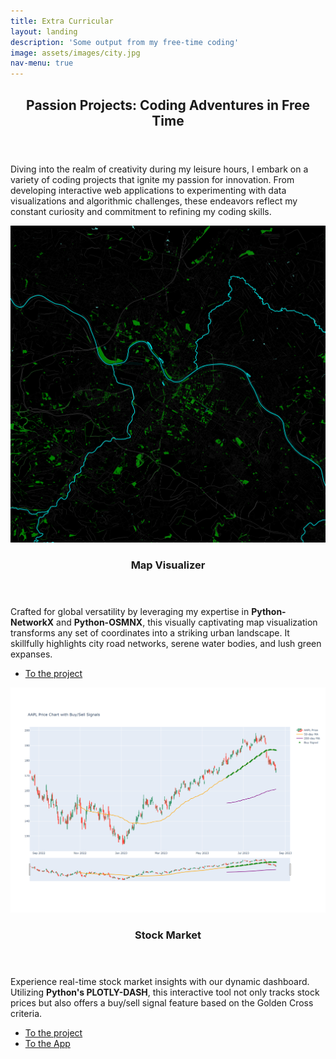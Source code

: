 ```yaml
---
title: Extra Curricular
layout: landing
description: 'Some output from my free-time coding'
image: assets/images/city.jpg
nav-menu: true
---
```


<!-- Main -->
<div id="main">

<!-- One -->
<section id="one">
	<div class="inner">
		<header class="major">
			<h2>Passion Projects: Coding Adventures in Free Time</h2>
		</header>
		<p>Diving into the realm of creativity during my leisure hours, I embark on a variety of coding projects that ignite my passion for innovation. From developing interactive web applications to experimenting with data visualizations and algorithmic challenges, these endeavors reflect my constant curiosity and commitment to refining my coding skills.</p>
	</div>
</section>

<!-- Two -->
<section id="two" class="spotlights">
	<section>
		<a href="generic.html" class="image">
			<img src="assets/images/dresden_map_img.png" alt="" data-position="center center" />
		</a>
		<div class="content">
			<div class="inner">
				<header class="major">
					<h3>Map Visualizer</h3>
				</header>
				<p>Crafted for global versatility by leveraging my expertise in <strong>Python-NetworkX</strong> and <strong>Python-OSMNX</strong>, this visually captivating map visualization transforms any set of coordinates into a striking urban landscape. It skillfully highlights city road networks, serene water bodies, and lush green expanses.</p>
				<ul class="actions">
					<li><a href="https://github.com/Purva117/Geo_viz" class="button">To the project</a></li>
				</ul>
			</div>
		</div>
	</section>
	<section>
		<a href="generic.html" class="image">
			<img src="assets/images/stock_mark_img.png" alt="" data-position="top center" />
		</a>
		<div class="content">
			<div class="inner">
				<header class="major">
					<h3>Stock Market</h3>
				</header>
				<p>Experience real-time stock market insights with our dynamic dashboard. Utilizing <strong>Python's PLOTLY-DASH</strong>, this interactive tool not only tracks stock prices but also offers a buy/sell signal feature based on the Golden Cross criteria.</p>
				<ul class="actions">
					<li><a href="https://github.com/Purva117/Stock_market" class="button">To the project</a></li>
					<li><a href="https://purva117.github.io/Stock_market/" class="button">To the App</a></li>
				</ul>
			</div>
		</div>
	</section>
	
</section>


</div>
